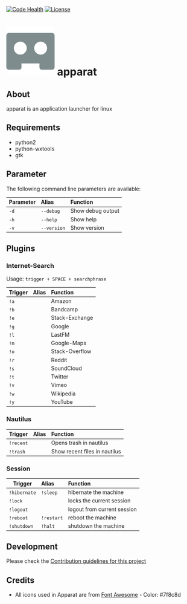 [![Code Health](https://landscape.io/github/yafp/apparat/master/landscape.svg?style=flat)](https://landscape.io/github/yafp/apparat/master)
[![License](https://img.shields.io/badge/license-GPL3-brightgreen.svg)](LICENSE)


![logo](https://raw.githubusercontent.com/yafp/apparat/master/src/gfx/core/bt_appIcon_128.png)
apparat
==========

## About
apparat is an application launcher for linux


## Requirements
- python2
- python-wxtools
- gtk

## Parameter
The following command line parameters are available:

| Parameter     | Alias          | Function            |
| ------------- |:---------------| :-------------------|
| ```-d```      | ```--debug```  | Show debug output   |
| ```-h```      | ```--help```   | Show help           |
| ```-v```      | ```--version```| Show version        |


## Plugins
### Internet-Search

Usage:
```trigger + SPACE + searchphrase```

| Trigger       | Alias         | Function       |
| ------------- |:--------------| :--------------|
| ```!a```      |               | Amazon         |
| ```!b```      |               | Bandcamp       |
| ```!e```      |               | Stack-Exchange |
| ```!g```      |               | Google         |
| ```!l```      |               | LastFM         |
| ```!m```      |               | Google-Maps    |
| ```!o```      |               | Stack-Overflow |
| ```!r```      |               | Reddit         |
| ```!s```      |               | SoundCloud     |
| ```!t```      |               | Twitter        |
| ```!v```      |               | Vimeo          |
| ```!w```      |               | Wikipedia      |
| ```!y```      |               | YouTube        |


### Nautilus

| Trigger       | Alias          | Function                     |
| ------------- |:-------------- | :----------------------------|
| ```!recent``` |                | Opens trash in nautilus      |
| ```!trash```  |                | Show recent files in nautilus|


### Session

| Trigger          | Alias          | Function                    |
| ---------------- |:-------------- | :---------------------------|
| ```!hibernate``` | ```!sleep```   | hibernate the machine       |
| ```!lock```      |                | locks the current session   |
| ```!logout```    |                | logout from current session |
| ```!reboot```    | ```!restart``` | reboot the machine          |
| ```!shutdown```  | ```!halt```    | shutdown the machine        |


## Development
Please check the [Contribution guidelines for this project](.github/CONTRIBUTING.md)


## Credits
* All icons used in Apparat are from [Font Awesome](http://fontawesome.io) - Color: #7f8c8d

